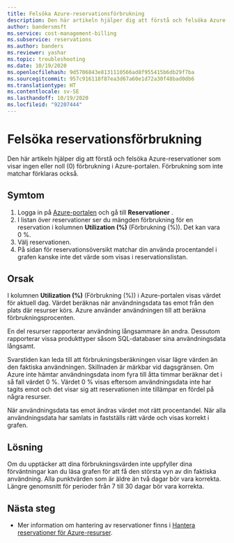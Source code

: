 ```yaml
---
title: Felsöka Azure-reservationsförbrukning
description: Den här artikeln hjälper dig att förstå och felsöka Azure-reservationer som visar ingen eller noll (0) förbrukning i Azure-portalen. Förbrukning som inte matchar förklaras också.
author: bandersmsft
ms.service: cost-management-billing
ms.subservice: reservations
ms.author: banders
ms.reviewer: yashar
ms.topic: troubleshooting
ms.date: 10/19/2020
ms.openlocfilehash: 9d5706843e8131110566ad8f955415b6db29f7ba
ms.sourcegitcommit: 957c916118f87ea3d67a60e1d72a30f48bad0db6
ms.translationtype: HT
ms.contentlocale: sv-SE
ms.lasthandoff: 10/19/2020
ms.locfileid: "92207444"
---
```

# <a name="troubleshoot-reservation-utilization"></a>Felsöka reservationsförbrukning

Den här artikeln hjälper dig att förstå och felsöka Azure-reservationer som visar ingen eller noll (0) förbrukning i Azure-portalen. Förbrukning som inte matchar förklaras också.

## <a name="symptoms"></a>Symtom

1. Logga in på [Azure-portalen](https://portal.azure.com) och gå till **Reservationer** .
1. I listan över reservationer ser du mängden förbrukning för en reservation i kolumnen **Utilization (%)** (Förbrukning (%)). Det kan vara 0 %.
1. Välj reservationen.
1. På sidan för reservationsöversikt matchar din använda procentandel i grafen kanske inte det värde som visas i reservationslistan.

## <a name="cause"></a>Orsak

I kolumnen **Utilization (%)** (Förbrukning (%)) i Azure-portalen visas värdet för aktuell dag. Värdet beräknas när användningsdata tas emot från den plats där resurser körs. Azure använder användningen till att beräkna förbrukningsprocenten.

En del resurser rapporterar användning långsammare än andra. Dessutom rapporterar vissa produkttyper såsom SQL-databaser sina användningsdata långsamt.

Svarstiden kan leda till att förbrukningsberäkningen visar lägre värden än den faktiska användningen. Skillnaden är märkbar vid dagsgränsen. Om Azure inte hämtar användningsdata inom fyra till åtta timmar beräknar det i så fall värdet 0 %. Värdet 0 % visas eftersom användningsdata inte har tagits emot och det visar sig att reservationen inte tillämpar en fördel på några resurser.

När användningsdata tas emot ändras värdet mot rätt procentandel. När alla användningsdata har samlats in fastställs rätt värde och visas korrekt i grafen.

## <a name="solution"></a>Lösning

Om du upptäcker att dina förbrukningsvärden inte uppfyller dina förväntningar kan du läsa grafen för att få den största vyn av din faktiska användning. Alla punktvärden som är äldre än två dagar bör vara korrekta. Längre genomsnitt för perioder från 7 till 30 dagar bör vara korrekta.

## <a name="next-steps"></a>Nästa steg

- Mer information om hantering av reservationer finns i [Hantera reservationer för Azure-resurser](manage-reserved-vm-instance.md).